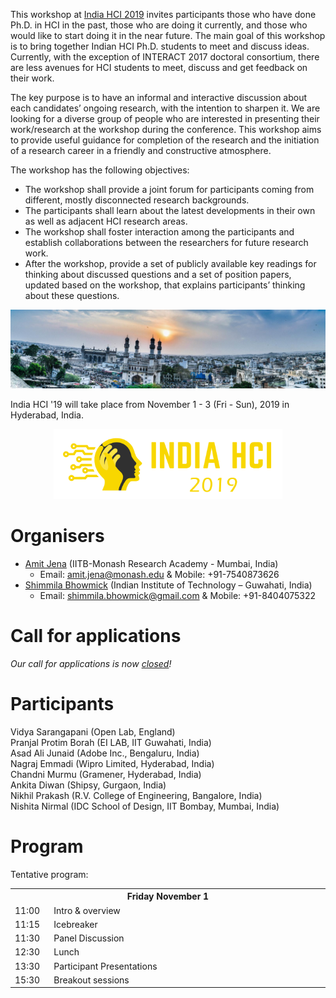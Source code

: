 This workshop at [India HCI 2019](https://www.indiahci.org/2019/) invites participants those who have done Ph.D. in HCI in the past, those who are doing it currently, and those who would like to start doing it in the near future. The main goal of this workshop is to bring together Indian HCI Ph.D. students to meet and discuss ideas. Currently, with the exception of INTERACT 2017 doctoral consortium, there are less avenues for HCI students to meet, discuss and get feedback on their work.

The key purpose is to have an informal and interactive discussion about each candidates’ ongoing research, with the intention to sharpen it. We are looking for a diverse group of people who are interested in presenting their work/research at the workshop during the conference. This workshop aims to provide useful guidance for completion of the research and the initiation of a research career in a friendly and constructive atmosphere.

The workshop has the following objectives:
- The workshop shall provide a joint forum for participants coming from different, mostly disconnected research backgrounds.
- The participants shall learn about the latest developments in their own as well as adjacent HCI research areas.
- The workshop shall foster interaction among the participants and establish collaborations between the researchers for future research work.
- After the workshop, provide a set of publicly available key readings for thinking about discussed questions and a set of position papers, updated based on the workshop, that explains participants’ thinking about these questions.

<p style="text-align: center; width: 100%;">
    <img src="img/hyderabad.jpg"/>
</p>

India HCI '19 will take place from November 1 - 3 (Fri - Sun), 2019 in Hyderabad, India.

<p style="text-align: center; widthL: 100%;">
  <a href="https://www.indiahci.org/2019/">
    <img src="img/logo-black-white.png" height="112" />
  </a>
</p>

# Organisers
- [Amit Jena](https://amitjenaiitbm.github.io/amitjena/) (IITB-Monash Research Academy - Mumbai, India)
  - Email: amit.jena@monash.edu & Mobile: +91-7540873626
- [Shimmila Bhowmick](http://embeddedinteractions.com/people.html) (Indian Institute of Technology – Guwahati, India)
  - Email: shimmila.bhowmick@gmail.com & Mobile: +91-8404075322

# Call for applications

*Our call for applications is now [closed](call.md)!*

# Participants

Vidya Sarangapani (Open Lab, England) <br/>
Pranjal Protim Borah (EI LAB, IIT Guwahati, India) <br/>
Asad Ali Junaid (Adobe Inc., Bengaluru, India) <br/>
Nagraj Emmadi (Wipro Limited, Hyderabad, India) <br/>
Chandni Murmu (Gramener, Hyderabad, India) <br/>
Ankita Diwan (Shipsy, Gurgaon, India) <br/>
Nikhil Prakash (R.V. College of Engineering, Bangalore, India) <br/>
Nishita Nirmal (IDC School of Design, IIT Bombay, Mumbai, India) <br/>

# Program

Tentative program:

<table>
<tr>
	<th colspan="2">Friday November 1</th>
</tr>
<tr>
	<td width="50">11:00</td><td width="500">Intro & overview</td>
</tr>
<tr>
	<td>11:15</td><td>Icebreaker</td>
</tr>
<tr>
	<td>11:30</td><td>Panel Discussion</td>
</tr>
<tr>
	<td>12:30</td><td>Lunch</td>
</tr>
<tr>
	<td>13:30</td><td>Participant Presentations</td>
</tr>
<tr>
	<td>15:30</td><td>Breakout sessions</td>
</tr>
</table>
